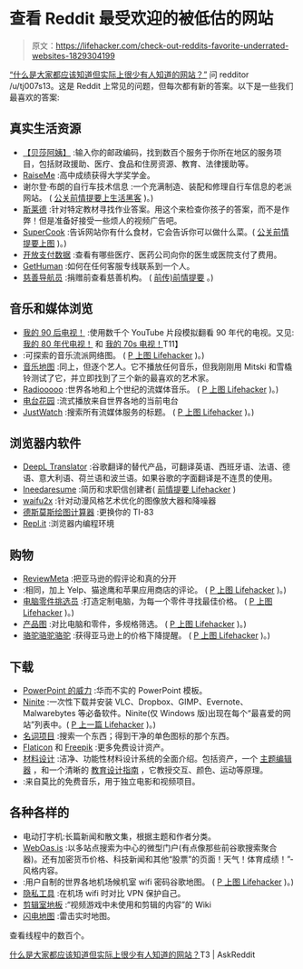 # 查看 Reddit 最受欢迎的被低估的网站

> 原文：<https://lifehacker.com/check-out-reddits-favorite-underrated-websites-1829304199>

[“什么是大家都应该知道但实际上很少有人知道的网站？”](https://www.reddit.com/r/AskReddit/comments/9icx7a/what_is_a_website_that_everyone_should_know_about/) 问 redditor /u/tj007s13。这是 Reddit 上常见的问题，但每次都有新的答案。以下是一些我们最喜欢的答案:

## 真实生活资源

*   [【贝莎阿姨】](https://www.auntbertha.com/) :输入你的邮政编码，找到数百个服务于你所在地区的服务项目，包括财政援助、医疗、食品和住房资源、教育、法律援助等。
*   [RaiseMe](https://www.raise.me/) :高中成绩获得大学奖学金。
*   谢尔登·布朗的自行车技术信息 :一个充满制造、装配和修理自行车信息的老派网站。 ( [公关前情提要上生活黑客](https://lifehacker.com/the-proper-way-to-lock-your-bicycle-5942301#_ga=2.196703659.62720521.1537796138-1723114163.1524514905) )。)
*   [斯莱德](https://www.slader.com/) :针对特定教材寻找作业答案。用这个来检查你孩子的答案，而不是作弊！但是准备好接受一些烦人的视频广告吧。
*   [SuperCook](https://lifehacker.com/supercook-turns-your-kitchen-contents-into-yummy-recipe-5262102) :告诉网站你有什么食材，它会告诉你可以做什么菜。( [公关前情提要上图](https://www.supercook.com/#/recipes) )。)
*   [开放支付数据](https://openpaymentsdata.cms.gov/) :查看有哪些医疗、医药公司向你的医生或医院支付了费用。
*   [GetHuman](https://gethuman.com/) :如何在任何客服专线联系到一个人。
*   [慈善导航员](https://www.charitynavigator.org/) :捐赠前查看慈善机构。 ( [前传)前情提要](https://twocents.lifehacker.com/how-to-not-get-scammed-when-donating-to-charity-1827017641#_ga=2.197596584.62720521.1537796138-1723114163.1524514905) 。)



## 音乐和媒体浏览

*   [我的 90 后电视！](http://www.my90stv.com/) :使用数千个 YouTube 片段模拟翻看 90 年代的电视。又见: [我的 80 年代电视！](http://www.my80stv.com/) 和 [我的 70s 电视！](http://www.my70stv.com/)T11】
*   :可探索的音乐流派网络图。 ( [P 上图 Lifehacker](https://lifehacker.com/hear-what-literally-every-genre-of-music-sounds-like-wi-1819421235#_ga=2.158273853.62720521.1537796138-1723114163.1524514905) )。)
*   [音乐地图](https://www.music-map.com/) :同上，但逐个艺人。它不播放任何音乐，但我刚刚用 Mitski 和雪橇铃测试了它，并立即找到了三个新的最喜欢的艺术家。
*   [Radiooooo](http://radiooooo.com/) :世界各地和上个世纪的流媒体音乐。 ( [P 上图 Lifehacker](https://lifehacker.com/rock-out-to-curated-streaming-music-from-different-dec-1825427918#_ga=2.158273853.62720521.1537796138-1723114163.1524514905) )。)
*   [电台花园](http://radio.garden/) :流式播放来自世界各地的当前电台
*   [JustWatch](https://www.justwatch.com/) :搜索所有流媒体服务的标题。 ( [P 上图 Lifehacker](https://lifehacker.com/justwatch-finds-the-best-place-to-buy-or-rent-movies-on-1752434354) )。)

## 浏览器内软件

*   [DeepL Translator](https://www.deepl.com/translator) :谷歌翻译的替代产品，可翻译英语、西班牙语、法语、德语、意大利语、荷兰语和波兰语。如果谷歌的字面翻译是不连贯的使用。
*   [Ineedaresume](http://ineedaresu.me/#/) :简历和求职信创建者( [前情提要 Lifehacker](https://lifehacker.com/this-tool-helps-make-your-resume-visually-appealing-1709672920) )
*   [waifu2x](http://waifu2x.udp.jp/) :针对动漫风格艺术优化的图像放大器和降噪器
*   [德斯莫斯绘图计算器](https://www.desmos.com/calculator) :更换你的 TI-83
*   [Repl.it](https://repl.it/) :浏览器内编程环境

## 购物

*   [ReviewMeta](https://reviewmeta.com/) :把亚马逊的假评论和真的分开
*   :相同，加上 Yelp、猫途鹰和苹果应用商店的评论。 ( [P 上图 Lifehacker](https://lifehacker.com/fakespot-analyzes-amazon-reviews-to-spot-fakes-1776485508#_ga=2.200889897.62720521.1537796138-1723114163.1524514905) )。)
*   [电脑零件挑选员](https://pcpartpicker.com/) :打造定制电脑，为每一个零件寻找最佳价格。 ( [P 上图 Lifehacker](https://lifehacker.com/pcpartpicker-gets-a-new-look-price-filters-and-build-1686267457) )。)
*   [产品图](https://www.productchart.com/) :对比电脑和零件，多规格筛选。 ( [P 上图 Lifehacker](https://lifehacker.com/this-interactive-smartphone-chart-picks-the-right-phone-1684635968) )。)
*   [骆驼骆驼骆驼](https://camelcamelcamel.com/) :获得亚马逊上的价格下降提醒。 ( [P 上图 Lifehacker](https://lifehacker.com/most-popular-price-tracking-tool-camelcamelcamel-1693679036) )。)

## 下载

*   [PowerPoint 的威力](http://thepopp.com/) :华而不实的 PowerPoint 模板。
*   [Ninite](https://ninite.com/) :一次性下载并安装 VLC、Dropbox、GIMP、Evernote、Malwarebytes 等必备软件。Ninite(仅 Windows 版)出现在每个“最喜爱的网站”列表中。( [P 上一篇 Lifehacker](https://lifehacker.com/ninite-bulk-installs-great-free-windows-apps-5388408) )。)
*   [名词项目](https://thenounproject.com/) :搜索一个东西；得到干净的单色图标的那个东西。
*   [Flaticon](https://www.flaticon.com/) 和 [Freepik](https://www.freepik.com/) :更多免费设计资产。
*   [材料设计](https://material.io/) :洁净、功能性材料设计系统的全面介绍。包括资产，一个 [主题编辑器](https://material.io/tools/theme-editor/) ，和一个清晰的 [教育设计指南](https://material.io/design/introduction/#principles) ，它教授交互、颜色、运动等原理。
*   :来自莫比的免费音乐，用于独立电影和视频项目。

## 各种各样的

*   电动打字机:长篇新闻和散文集，根据主题和作者分类。
*   [WebOas.is](https://weboas.is/) :以多站点搜索为中心的微型门户(有点像那些前谷歌搜索聚合器)。还有加密货币价格、科技新闻和其他“股票”的页面！天气！体育成绩！”-风格内容。
*   :用户自制的世界各地机场候机室 wifi 密码谷歌地图。 ( [P 上图 Lifehacker](https://lifehacker.com/find-free-airport-wi-fi-with-this-interactive-map-1787550652) )。)
*   [隐私工具](https://www.privacytools.io/) :在机场 wifi 时对比 VPN 保护自己。
*   [剪辑室地板](https://tcrf.net/The_Cutting_Room_Floor) :“视频游戏中未使用和剪辑的内容”的 Wiki
*   [闪电地图](https://www.lightningmaps.org/#m=oss;t=3;s=0;o=0;b=;ts=0;) :雷击实时地图。

查看线程中的数百个。

[什么是大家都应该知道但实际上很少有人知道的网站？](https://www.reddit.com/r/AskReddit/comments/9icx7a/what_is_a_website_that_everyone_should_know_about/)T3 | AskReddit